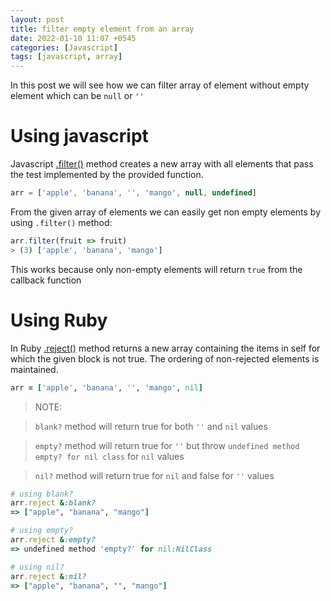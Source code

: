 ```yaml
---
layout: post
title: filter empty element from an array
date: 2022-01-10 11:07 +0545
categories: [Javascript]
tags: [javascript, array]
---
```


In this post we will see how we can filter array of element without empty element which can be `null` or `''`

# Using javascript

Javascript [.filter()](https://developer.mozilla.org/en-US/docs/Web/JavaScript/Reference/Global_Objects/Array/filter) method creates a new array with all elements that pass the test implemented by the provided function.

```javascript
arr = ['apple', 'banana', '', 'mango', null, undefined]
```

From the given array of elements we can easily get non empty elements by using `.filter()` method:

```javascript
arr.filter(fruit => fruit)
> (3) ['apple', 'banana', 'mango']
```

This works because only non-empty elements will return `true` from the callback function

# Using Ruby

In Ruby [.reject()](https://apidock.com/ruby/Array/reject) method returns a new array containing the items in self for which the given block is not true. The ordering of non-rejected elements is maintained.

```ruby
arr = ['apple', 'banana', '', 'mango', nil]
```

> NOTE:

> `blank?` method will return true for both `''` and `nil` values

> `empty?` method will return true for `''` but throw `undefined method empty? for nil class` for `nil` values

> `nil?` method will return true for `nil` and false for `''` values


```ruby
# using blank?
arr.reject &:blank?
=> ["apple", "banana", "mango"]

# using empty?
arr.reject &:empty?
=> undefined method 'empty?' for nil:NilClass

# using nil?
arr.reject &:nil?
=> ["apple", "banana", "", "mango"]
```
